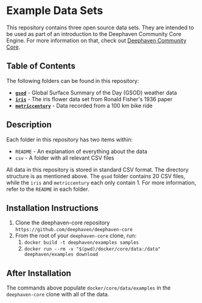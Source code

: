 # Example Data Sets

This repository contains three open source data sets.  They are intended to be used as part of an introduction to the Deephaven Community Core Engine.  For more information on that, check out [Deephaven Community Core](https://github.com/deephaven/deephaven-core).

## Table of Contents

The following folders can be found in this repository:

- **[`gsod`](https://catalog.data.gov/dataset/global-surface-summary-of-the-day-gsod)** - Global Surface Summary of the Day (GSOD) weather data
- **[`iris`](https://archive.ics.uci.edu/ml/datasets/iris)** - The iris flower data set from Ronald Fisher's 1936 paper
- **[`metriccentury`](https://github.com/mikeblas/samples-junk/tree/main/metriccentury)** - Data recorded from a 100 km bike ride

## Description

Each folder in this repository has two items within:

 - `README` - An explanation of everything about the data
 - `csv` - A folder with all relevant CSV files

All data in this repository is stored in standard CSV format.  The directory structure is as mentioned above.  The `gsod` folder contains 20 CSV files, while the `iris` and `metriccentury` each only contain 1.  For more information, refer to the `README` in each folder.

## Installation Instructions
1. Clone the deephaven-core repository `https://github.com/deephaven/deephaven-core`
2. From the root of your `deephaven-core` clone, run:
   1. `docker build -t deephaven/examples samples`
   2. `docker run --rm -v "$(pwd)/docker/core/data:/data" deephaven/examples download`

## After Installation

The commands above populate `docker/core/data/examples` in the `deephaven-core` clone with all of the data.
